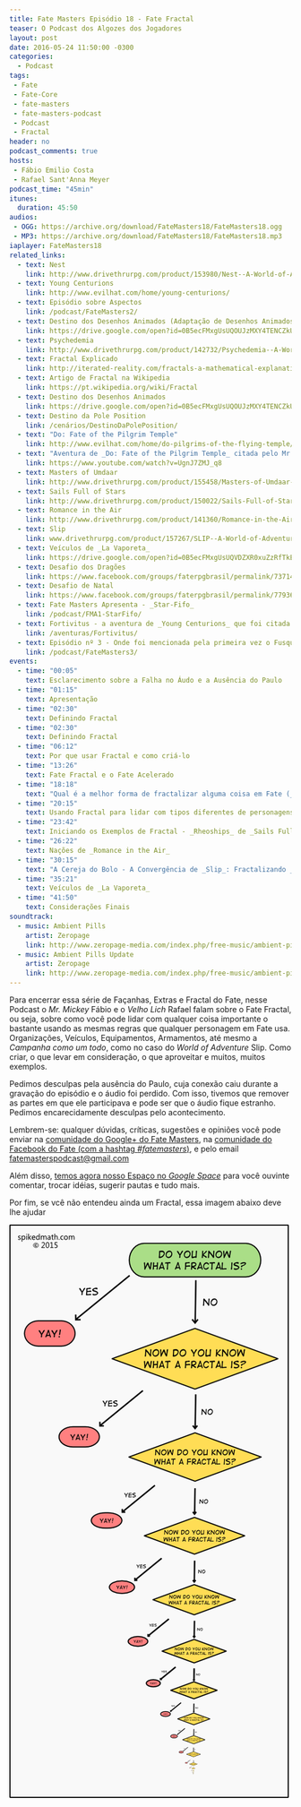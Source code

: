 ```yaml
---
title: Fate Masters Episódio 18 - Fate Fractal
teaser: O Podcast dos Algozes dos Jogadores
layout: post
date: 2016-05-24 11:50:00 -0300
categories:
  - Podcast
tags:
 - Fate
 - Fate-Core
 - fate-masters
 - fate-masters-podcast
 - Podcast
 - Fractal
header: no
podcast_comments: true 
hosts:
 - Fábio Emilio Costa
 - Rafael Sant'Anna Meyer
podcast_time: "45min"
itunes:
  duration: 45:50
audios:
 - OGG: https://archive.org/download/FateMasters18/FateMasters18.ogg       
 - MP3: https://archive.org/download/FateMasters18/FateMasters18.mp3
iaplayer: FateMasters18
related_links:
  - text: Nest
    link: http://www.drivethrurpg.com/product/153980/Nest--A-World-of-Adventure-for-Fate-Core
  - text: Young Centurions
    link: http://www.evilhat.com/home/young-centurions/
  - text: Episódio sobre Aspectos
    link: /podcast/FateMasters2/
  - text: Destino dos Desenhos Animados (Adaptação de Desenhos Animados do Mr. Mickey)
    link: https://drive.google.com/open?id=0B5ecFMxgUsUQOUJzMXY4TENCZkU
  - text: Psychedemia
    link: http://www.drivethrurpg.com/product/142732/Psychedemia--A-World-of-Adventure-for-Fate-Core
  - text: Fractal Explicado
    link: http://iterated-reality.com/fractals-a-mathematical-explanation/
  - text: Artigo de Fractal na Wikipedia
    link: https://pt.wikipedia.org/wiki/Fractal
  - text: Destino dos Desenhos Animados
    link: https://drive.google.com/open?id=0B5ecFMxgUsUQOUJzMXY4TENCZkU 
  - text: Destino da Pole Position
    link: /cenários/DestinoDaPolePosition/
  - text: "Do: Fate of the Pilgrim Temple"
    link: http://www.evilhat.com/home/do-pilgrims-of-the-flying-temple/
  - text: "Aventura de _Do: Fate of the Pilgrim Temple_ citada pelo Mr. Mickey"
    link: https://www.youtube.com/watch?v=UgnJ7ZMJ_q8
  - text: Masters of Umdaar
    link: http://www.drivethrurpg.com/product/155458/Masters-of-Umdaar--A-World-of-Adventure-for-Fate-Core
  - text: Sails Full of Stars
    link: http://www.drivethrurpg.com/product/150022/Sails-Full-of-Stars--A-World-of-Adventure-for-Fate-Core
  - text: Romance in the Air
    link: http://www.drivethrurpg.com/product/141360/Romance-in-the-Air--A-World-of-Adventure-for-Fate-Core
  - text: Slip
    link: www.drivethrurpg.com/product/157267/SLIP--A-World-of-Adventure-for-Fate-Core
  - text: Veículos de _La Vaporeta_
    link: https://drive.google.com/open?id=0B5ecFMxgUsUQVDZXR0xuZzRfTkE
  - text: Desafio dos Dragões
    link: https://www.facebook.com/groups/faterpgbrasil/permalink/737142929742082/
  - text: Desafio de Natal
    link: https://www.facebook.com/groups/faterpgbrasil/permalink/779360925520282/
  - text: Fate Masters Apresenta - _Star-Fifo_
    link: /podcast/FMA1-StarFifo/
  - text: Fortivitus - a aventura de _Young Centurions_ que foi citada pelo _Mr. Mickey_
    link: /aventuras/Fortivitus/
  - text: Episódio nº 3 - Onde foi mencionada pela primeira vez o Fusquinha e o Deslizamento do _Velho Lich_
    link: /podcast/FateMasters3/
events:
  - time: "00:05"
    text: Esclarecimento sobre a Falha no Áudo e a Ausência do Paulo
  - time: "01:15"
    text: Apresentação
  - time: "02:30"
    text: Definindo Fractal
  - time: "02:30"
    text: Definindo Fractal
  - time: "06:12"
    text: Por que usar Fractal e como criá-lo
  - time: "13:26"
    text: Fate Fractal e o Fate Acelerado
  - time: "18:18"
    text: "Qual é a melhor forma de fractalizar alguma coisa em Fate (_Spoiler_: a sua) e o que deve ser fractalizado"
  - time: "20:15"
    text: Usando Fractal para lidar com tipos diferentes de personagens
  - time: "23:42"
    text: Iniciando os Exemplos de Fractal - _Rheoships_ de _Sails Full of Stars_
  - time: "26:22"
    text: Nações de _Romance in the Air_
  - time: "30:15"
    text: "A Cereja do Bolo - A Convergência de _Slip_: Fractalizando _A CAMPANHA!_"
  - time: "35:21"
    text: Veículos de _La Vaporeta_
  - time: "41:50"
    text: Considerações Finais
soundtrack:
  - music: Ambient Pills
    artist: Zeropage
    link: http://www.zeropage-media.com/index.php/free-music/ambient-pills
  - music: Ambient Pills Update
    artist: Zeropage
    link: http://www.zeropage-media.com/index.php/free-music/ambient-pills-update
---
```


Para encerrar essa  série de Façanhas, Extras e Fractal do Fate, nesse Podcast o _Mr. Mickey_ Fábio e o _Velho Lich_ Rafael falam sobre o Fate Fractal, ou seja, sobre como você pode lidar com qualquer coisa importante o bastante usando as mesmas regras que qualquer personagem em Fate usa. Organizações, Veículos, Equipamentos, Armamentos, até mesmo a _Campanha como um todo_, como no caso do _World of Adventure_ Slip. Como criar, o que levar em consideração, o que aproveitar e muitos, muitos exemplos.

Pedimos desculpas pela ausência do Paulo, cuja conexão caiu durante a gravação do episódio e o áudio foi perdido. Com isso, tivemos que remover as partes em que ele participava e pode ser que o áudio fique estranho. Pedimos encarecidamente desculpas pelo acontecimento.

Lembrem-se: qualquer  dúvidas, críticas, sugestões  e opiniões você pode enviar na [comunidade do Google+ do Fate Masters][gplus], na [comunidade do Facebook do Fate (com a hashtag _#fatemasters_)][fb], e pelo email <fatemasterspodcast@gmail.com>

Além disso, [temos agora nosso Espaço no _Google Space_][spaces] para você ouvinte comentar, trocar idéias, sugerir pautas e tudo mais.

Por fim, se vcê não entendeu ainda um Fractal, essa imagem abaixo deve lhe ajudar

![[Entendeu fractal?](/images/570-fractal-flowchart.png)](/images/570-fractal-flowchart.png)

[gplus]: https://plus.google.com/communities/100913016060492249875
[fb]: https://www.facebook.com/groups/faterpgbrasil/
[spaces]: https://goo.gl/spaces/gFqsaUsaSJN1boHH9
